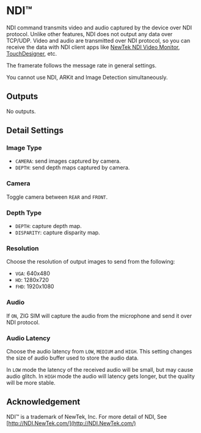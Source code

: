 # NDI™

NDI command transmits video and audio captured by the device over NDI protocol.
Unlike other features, NDI does not output any data over TCP/UDP.
Video and audio are transmitted over NDI protocol, so you can receive the data with NDI client apps like [NewTek NDI Video Monitor](https://www.newtek.com/ndi/tools/), [TouchDesigner](https://www.derivative.ca/), etc.

The framerate follows the message rate in general settings.

You cannot use NDI, ARKit and Image Detection simultaneously.

## Outputs

No outputs.

## Detail Settings

### Image Type

- `CAMERA`: send images captured by camera.
- `DEPTH`: send depth maps captured by camera.

### Camera

Toggle camera between `REAR` and `FRONT`.

### Depth Type

- `DEPTH`: capture depth map.
- `DISPARITY`: capture disparity map.

### Resolution

Choose the resolution of output images to send from the following:

- `VGA`: 640x480
- `HD`: 1280x720
- `FHD`: 1920x1080

### Audio

If `ON`, ZIG SIM will capture the audio from the microphone and send it over NDI protocol.

### Audio Latency

Choose the audio latency from `LOW`, `MEDIUM` and `HIGH`.
This setting changes the size of audio buffer used to store the audio data.

In `LOW` mode the latency of the received audio will be small, but may cause audio glitch.
In `HIGH` mode the audio will latency gets longer, but the quality will be more stable.

## Acknowledgement

NDI™ is a trademark of NewTek, Inc.
For more detail of NDI, See [http://NDI.NewTek.com/](http://NDI.NewTek.com/)
